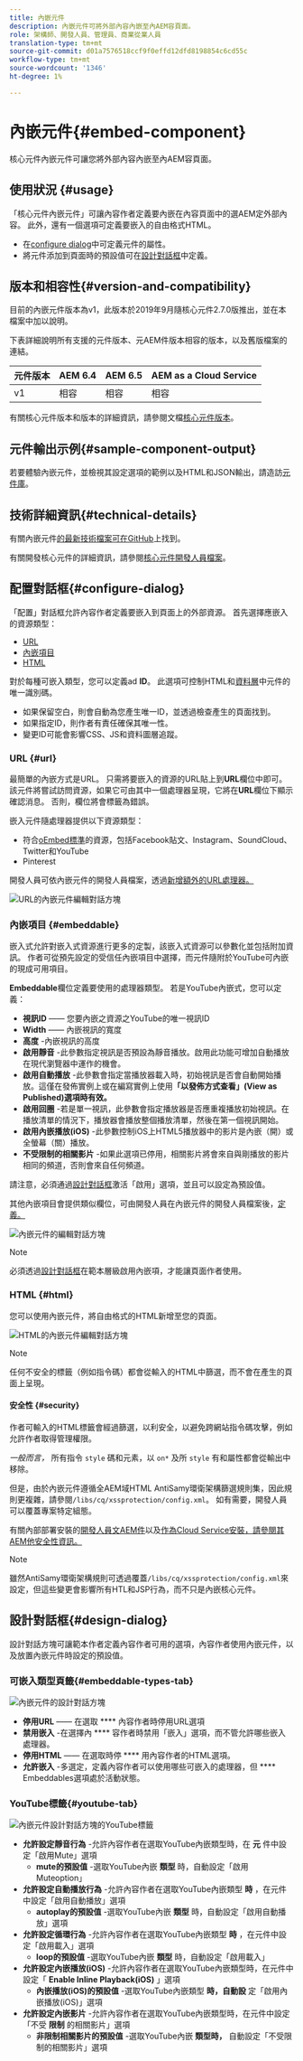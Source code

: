 ```yaml
---
title: 內嵌元件
description: 內嵌元件可將外部內容內嵌至內AEM容頁面。
role: 架構師、開發人員、管理員、商業從業人員
translation-type: tm+mt
source-git-commit: d01a7576518ccf9f0effd12dfd8198854c6cd55c
workflow-type: tm+mt
source-wordcount: '1346'
ht-degree: 1%

---
```



# 內嵌元件{#embed-component}

核心元件內嵌元件可讓您將外部內容內嵌至內AEM容頁面。

## 使用狀況 {#usage}

「核心元件內嵌元件」可讓內容作者定義要內嵌在內容頁面中的選AEM定外部內容。 此外，還有一個選項可定義要嵌入的自由格式HTML。

* 在[configure dialog](#configure-dialog)中可定義元件的屬性。
* 將元件添加到頁面時的預設值可在[設計對話框](#design-dialog)中定義。

## 版本和相容性{#version-and-compatibility}

目前的內嵌元件版本為v1，此版本於2019年9月隨核心元件2.7.0版推出，並在本檔案中加以說明。

下表詳細說明所有支援的元件版本、元AEM件版本相容的版本，以及舊版檔案的連結。

| 元件版本 | AEM 6.4 | AEM 6.5 | AEM as a Cloud Service  |
|--- |--- |---|---|
| v1 | 相容 | 相容 | 相容 |

有關核心元件版本和版本的詳細資訊，請參閱文檔[核心元件版本](/help/versions.md)。

## 元件輸出示例{#sample-component-output}

若要體驗內嵌元件，並檢視其設定選項的範例以及HTML和JSON輸出，請造訪[元件庫](https://adobe.com/go/aem_cmp_library_embed)。

## 技術詳細資訊{#technical-details}

有關內嵌元件[的最新技術檔案可在GitHub](https://adobe.com/go/aem_cmp_tech_embed_v1)上找到。

有關開發核心元件的詳細資訊，請參閱[核心元件開發人員檔案](/help/developing/overview.md)。

## 配置對話框{#configure-dialog}

「配置」對話框允許內容作者定義要嵌入到頁面上的外部資源。 首先選擇應嵌入的資源類型：

* [URL](#url)
* [內嵌項目](#embeddable)
* [HTML](#html)

對於每種可嵌入類型，您可以定義ad **ID**。 此選項可控制HTML和[資料層](/help/developing/data-layer/overview.md)中元件的唯一識別碼。

* 如果保留空白，則會自動為您產生唯一ID，並透過檢查產生的頁面找到。
* 如果指定ID，則作者有責任確保其唯一性。
* 變更ID可能會影響CSS、JS和資料圖層追蹤。

### URL {#url}

最簡單的內嵌方式是URL。 只需將要嵌入的資源的URL貼上到&#x200B;**URL**&#x200B;欄位中即可。 該元件將嘗試訪問資源，如果它可由其中一個處理器呈現，它將在&#x200B;**URL**&#x200B;欄位下顯示確認消息。 否則，欄位將會標籤為錯誤。

嵌入元件隨處理器提供以下資源類型：

* 符合[oEmbed標準](https://oembed.com/)的資源，包括Facebook貼文、Instagram、SoundCloud、Twitter和YouTube
* Pinterest

開發人員可依內嵌元件的開發人員檔案，透過[新增額外的URL處理器。](https://github.com/adobe/aem-core-wcm-components/tree/master/content/src/content/jcr_root/apps/core/wcm/components/embed/v1/embed#extending-the-embed-component)

![URL的內嵌元件編輯對話方塊](/help/assets/embed-url.png)

### 內嵌項目 {#embeddable}

嵌入式允許對嵌入式資源進行更多的定製，該嵌入式資源可以參數化並包括附加資訊。 作者可從預先設定的受信任內嵌項目中選擇，而元件隨附於YouTube可內嵌的現成可用項目。

**Embeddable**&#x200B;欄位定義要使用的處理器類型。 若是YouTube內嵌式，您可以定義：

* **視訊ID**  —— 您要內嵌之資源之YouTube的唯一視訊ID
* **Width**  —— 內嵌視訊的寬度
* **高度** -內嵌視訊的高度
* **啟用靜音** -此參數指定視訊是否預設為靜音播放。啟用此功能可增加自動播放在現代瀏覽器中運作的機會。
* **啟用自動播放** -此參數會指定當播放器載入時，初始視訊是否會自動開始播放。這僅在發佈實例上或在編寫實例上使用&#x200B;**「以發佈方式查看」(View as Published)選項時有效。**
* **啟用回圈** -若是單一視訊，此參數會指定播放器是否應重複播放初始視訊。在播放清單的情況下，播放器會播放整個播放清單，然後在第一個視訊開始。
* **啟用內嵌播放(iOS)** -此參數控制iOS上HTML5播放器中的影片是內嵌（開）或全螢幕（關）播放。
* **不受限制的相關影片** -如果此選項已停用，相關影片將會來自與剛播放的影片相同的頻道，否則會來自任何頻道。

請注意，必須通過[設計對話框](#design-dialog)激活「啟用」選項，並且可以設定為預設值。

其他內嵌項目會提供類似欄位，可由開發人員在內嵌元件的開發人員檔案後，[定義。](https://github.com/adobe/aem-core-wcm-components/tree/master/content/src/content/jcr_root/apps/core/wcm/components/embed/v1/embed#extending-the-embed-component)

![內嵌元件的編輯對話方塊](/help/assets/embed-embeddable.png)

>[!NOTE]
>必須透過[設計對話框](#design-dialog)在範本層級啟用內嵌項，才能讓頁面作者使用。

### HTML {#html}

您可以使用內嵌元件，將自由格式的HTML新增至您的頁面。

![HTML的內嵌元件編輯對話方塊](/help/assets/embed-html.png)

>[!NOTE]
>任何不安全的標籤（例如指令碼）都會從輸入的HTML中篩選，而不會在產生的頁面上呈現。

#### 安全性 {#security}

作者可輸入的HTML標籤會經過篩選，以利安全，以避免跨網站指令碼攻擊，例如允許作者取得管理權限。

*一般而言，* 所有指令 `style` 碼和元素，以 `on*` 及所 `style` 有和屬性都會從輸出中移除。

但是，由於內嵌元件遵循全AEM域HTML AntiSamy環衛架構篩選規則集，因此規則更複雜，請參閱`/libs/cq/xssprotection/config.xml`。 如有需要，開發人員可以覆蓋專案特定組態。

有關內部部署安裝的[開發人員文AEM件](https://docs.adobe.com/content/help/en/experience-manager-65/developing/introduction/security.html)以及[作為Cloud Service安裝，請參閱其AEM他安全性資訊。](https://docs.adobe.com/content/help/zh-Hant/experience-manager-cloud-service/security/home.html)

>[!NOTE]
>雖然AntiSamy環衛架構規則可透過覆蓋`/libs/cq/xssprotection/config.xml`來設定，但這些變更會影響所有HTL和JSP行為，而不只是內嵌核心元件。

## 設計對話框{#design-dialog}

設計對話方塊可讓範本作者定義內容作者可用的選項，內容作者使用內嵌元件，以及放置內嵌元件時設定的預設值。

### 可嵌入類型頁籤{#embeddable-types-tab}

![內嵌元件的設計對話方塊](/help/assets/embed-design.png)

* **停用URL**  —— 在選取 **** 內容作者時停用URL選項
* **禁用嵌入** -在選擇內 **** 容作者時禁用「嵌入」選項，而不管允許哪些嵌入處理器。
* **停用HTML**  —— 在選取時停 **** 用內容作者的HTML選項。
* **允許嵌入** -多選定，定義內容作者可以使用哪些可嵌入的處理器，但 **** Embeddables選項處於活動狀態。

### YouTube標籤{#youtube-tab}

![內嵌元件設計對話方塊的YouTube標籤](/help/assets/embed-design-youtube.png)

* **允許設定靜音行為** -允許內容作者在選取YouTube內嵌類型時，在 **元** 件中設定「啟用Mute」選項
   * **mute的預設值** -選取YouTube內嵌 **類型** 時，自動設定「啟用Muteoption」
* **允許設定自動播放行為** -允許內容作者在選取YouTube內嵌類型 **時** ，在元件中設定「啟用自動播放」選項
   * **autoplay的預設值** -選取YouTube內嵌 **類型** 時，自動設定「啟用自動播放」選項
* **允許設定循環行為** -允許內容作者在選取YouTube內嵌類型 **時** ，在元件中設定「啟用載入」選項
   * **loop的預設值** -選取YouTube內嵌 **類型** 時，自動設定「啟用載入」
* **允許設定內嵌播放(iOS)** -允許內容作者在選取YouTube內嵌類型時，在元件中設定「 **Enable Inline Playback(iOS)** 」選項
   * **內嵌播放(iOS)的預設值** -選取YouTube內嵌類型 **時，自動設** 定「啟用內嵌播放(iOS)」選項
* **允許設定內嵌影片** -允許內容作者在選取YouTube內嵌類型時，在元件中設定「不受 **限制** 的相關影片」選項
   * **非限制相關影片的預設值** -選取YouTube內嵌 **類型時，** 自動設定「不受限制的相關影片」選項
